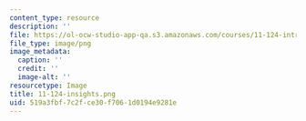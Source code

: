 ```yaml
---
content_type: resource
description: ''
file: https://ol-ocw-studio-app-qa.s3.amazonaws.com/courses/11-124-introduction-to-education-looking-forward-and-looking-back-on-education-fall-2011/519a3fbf7c2fce30f7061d0194e9281e_11-124-insights.png
file_type: image/png
image_metadata:
  caption: ''
  credit: ''
  image-alt: ''
resourcetype: Image
title: 11-124-insights.png
uid: 519a3fbf-7c2f-ce30-f706-1d0194e9281e
---
```

